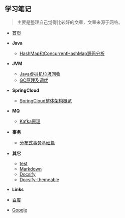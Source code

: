 ## 学习笔记

> 主要是整理自己觉得比较好的文章，文章来源于网络。

- [首页](/)

- **Java**
    - [HashMap和ConcurrentHashMap源码分析](/java/HashMap和ConcurrentHashMap源码分析.md)

- **JVM**
    - [Java虚拟机垃圾回收](/jvm/Java虚拟机垃圾回收.md)
    - [GC原理及调优](/jvm/GC原理及调优.md)

- **SpringCloud**
    - [SpringCloud整体架构概览](/spring-cloud/SpringCloud整体架构概览.md)

- **MQ**
    - [Kafka原理](/mq/Kafka原理.md)

- **事务**
    - [分布式事务基础篇](/tx/分布式事务基础篇.md)

- **其它**
    - [test](/others/test.md)
    - [Markdown](/others/markdown.md)
    - [Docsify](https://docsify.js.org/#/zh-cn/)
    - [Docsify-themeable](https://jhildenbiddle.github.io/docsify-themeable/)
    
    
- **Links**
- [百度](https://baidu.com)
- [Google](https://google.com)
